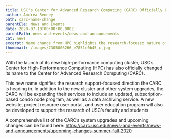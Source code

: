 ```yaml
---
title: USC's Center for Advanced Research Computing (CARC) Officially Launches
author: Andrea Renney
path: carc-name-change
parentEle: News and Events
date: 2020-07-10T00:00:00.000Z
parentPath: news-and-events/news-and-announcements
cat: news
excerpt: Name change from HPC highlights the research-focused nature of the department
thumbnail: /images/7305006266_e7851d0b45_c.jpg
---
```

With the launch of its new high-performance computing cluster, USC’s Center for High-Performance Computing (HPC) has also officially changed its name to the Center for Advanced Research Computing (CARC).

This new name signifies the research support-focused direction the CARC is heading in. In addition to the new cluster and other system upgrades, the CARC will be expanding their services to include an updated, subscription-based condo node program, as well as a data archiving service. A new website, project resource user portal, and user education program will also be developed to support the research of USC’s faculty and students.

A comprehensive list of the CARC’s system upgrades and upcoming changes can be found here: <https://carc.usc.edu/news-and-events/news-and-announcements/upcoming-changes-summer-fall-2020>
